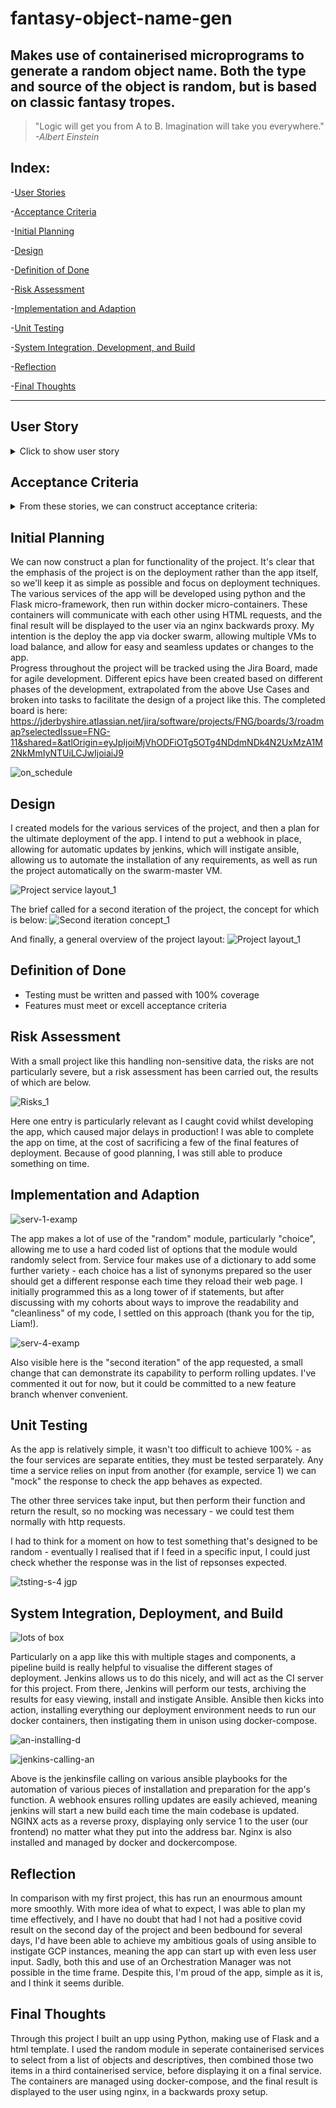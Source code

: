 # fantasy-object-name-gen
## Makes use of containerised microprograms to generate a random object name. Both the type and source of the object is random, but is based on classic fantasy tropes. 

> "Logic will get you from A to B. Imagination will take you everywhere."
>  _-Albert Einstein_


## Index:

-[User Stories](#user-stories)

-[Acceptance Criteria](#acceptance-criteria)

-[Initial Planning](#initial-planning)

-[Design](#design)

-[Definition of Done](#def-of-done)

-[Risk Assessment](#risk-assessment)

-[Implementation and Adaption](#implementation-and-adaptation)

-[Unit Testing](#unit-testing)

-[System Integration, Development, and Build](#system-integration-deployment-and-build)

-[Reflection](#reflection)

-[Final Thoughts](#final_thoughts)


-----
## User Story
<details>
<summary>Click to show user story</summary>
  
  
1. As someone who has an internet connection: I want a random fantasy style object: For inspiration, to add to a story, or just for fun.


</details>

## Acceptance Criteria
<details>
<summary>From these stories, we can construct acceptance criteria:</summary>
  
1. Given a user has access to the web app, when they go to the address, then they generate a random fantasy-style object  
   
</details>

## Initial Planning

We can now construct a plan for functionality of the project. It's clear that the emphasis of the project is on the deployment rather than the app itself, so we'll keep it as simple as possible and focus on deployment techniques. The various services of the app will be developed using python and the Flask micro-framework, then run within docker micro-containers. These containers will communicate with each other using HTML requests, and the final result will be displayed to the user via an nginx backwards proxy. My intention is the deploy the app via docker swarm, allowing multiple VMs to load balance, and allow for easy and seamless updates or changes to the app.   
Progress throughout the project will be tracked using the Jira Board, made for agile development. Different epics have been created based on different phases of the development, extrapolated from the above Use Cases and broken into tasks to facilitate the design of a project like this. The completed board is here: https://jderbyshire.atlassian.net/jira/software/projects/FNG/boards/3/roadmap?selectedIssue=FNG-11&shared=&atlOrigin=eyJpIjoiMjVhODFiOTg5OTg4NDdmNDk4N2UxMzA1M2NkMmIyNTUiLCJwIjoiaiJ9

![on_schedule](https://user-images.githubusercontent.com/100293943/177530442-2726d71c-8d3c-4b4b-b3a3-ca867c0748fd.jpg)

## Design
I created models for the various services of the project, and then a plan for the ultimate deployment of the app. I intend to put a webhook in place, allowing for automatic updates by jenkins, which will instigate ansible, allowing us to automate the installation of any requirements, as well as run the project automatically on the swarm-master VM.  

![Project service layout_1](https://user-images.githubusercontent.com/100293943/177530969-2873a3da-adc8-49d8-9cf0-05b674c403fd.jpg)

The brief called for a second iteration of the project, the concept for which is below:
![Second iteration concept_1](https://user-images.githubusercontent.com/100293943/177531007-ea14fa0b-85aa-4f9a-9e33-301d1169ada8.jpg)

And finally, a general overview of the project layout:
![Project layout_1](https://user-images.githubusercontent.com/100293943/177531259-cc8e8f5d-33b7-4d8d-b763-d58fbb5e2e7f.jpg)


## Definition of Done
- Testing must be written and passed with 100% coverage
- Features must meet or excell acceptance criteria

## Risk Assessment
With a small project like this handling non-sensitive data, the risks are not particularly severe, but a risk assessment has been carried out, the results of which are below.

![Risks_1](https://user-images.githubusercontent.com/100293943/177979256-bfe978a8-0f30-4be2-ab5a-1060eb399d03.jpg)

Here one entry is particularly relevant as I caught covid whilst developing the app, which caused major delays in production! I was able to complete the app on time, at the cost of sacrificing a few of the final features of deployment. Because of good planning, I was still able to produce something on time. 

## Implementation and Adaption
![serv-1-examp](https://user-images.githubusercontent.com/100293943/177959078-e0cd7654-73e9-4a6f-89df-83f18851a09d.jpg)

The app makes a lot of use of the "random" module, particularly "choice", allowing me to use a hard coded list of options that the module would randomly select from. Service four makes use of a dictionary to add some further variety - each choice has a list of synonyms prepared so the user should get a different response each time they reload their web page. I initially programmed this as a long tower of if statements, but after discussing with my cohorts about ways to improve the readability and "cleanliness" of my code, I settled on this approach (thank you for the tip, Liam!). 

![serv-4-examp](https://user-images.githubusercontent.com/100293943/177959540-19917a08-73c0-4d96-ab81-b0ccde8e5f57.jpg)

Also visible here is the "second iteration" of the app requested, a small change that can demonstrate its capability to perform rolling updates. I've commented it out for now, but it could be committed to a new feature branch whenver convenient. 


## Unit Testing
As the app is relatively simple, it wasn't too difficult to achieve 100% - as the four services are separate entities, they must be tested serparately. Any time a service relies on input from another (for example, service 1) we can "mock" the response to check the app behaves as expected. 

The other three services take input, but then perform their function and return the result, so no mocking was necessary - we could test them normally with http requests. 

I had to think for a moment on how to test something that's designed to be random - eventually I realised that if I feed in a specific input, I could just check whether the response was in the list of repsonses expected. 

![tsting-s-4 jgp](https://user-images.githubusercontent.com/100293943/177961231-42186006-240b-42c8-b29e-7590ec5e0c2d.jpg)


## System Integration, Deployment, and Build

![lots of box](https://user-images.githubusercontent.com/100293943/177978247-d02b560a-508a-4288-90dc-7d0fceb81d7f.jpg)


Particularly on a app like this with multiple stages and components, a pipeline build is really helpful to visualise the different stages of deployment. Jenkins allows us to do this nicely, and will act as the CI server for this project. From there, Jenkins will perform our tests, archiving the results for easy viewing, install and instigate Ansible. Ansible then kicks into action, installing everything our deployment environment needs to run our docker containers, then instigating them in unison using docker-compose. 

![an-installing-d](https://user-images.githubusercontent.com/100293943/177962362-758dbc71-3059-4527-93e8-eccf5f6d16ce.jpg)


![jenkins-calling-an](https://user-images.githubusercontent.com/100293943/177962582-ec5d92a3-8bcc-449d-9e15-e3048b7eccb6.jpg)

Above is the jenkinsfile calling on various ansible playbooks for the automation of various pieces of installation and preparation for the app's function. 
A webhook ensures rolling updates are easily achieved, meaning jenkins will start a new build each time the main codebase is updated. 
NGINX acts as a reverse proxy, displaying only service 1 to the user (our frontend) no matter what they put into the address bar. Nginx is also installed and managed by docker and dockercompose.

## Reflection
In comparison with my first project, this has run an enourmous amount more smoothly. With more idea of what to expect, I was able to plan my time effectively, and I have no doubt that had I not had a positive covid result on the second day of the project and been bedbound for several days, I'd have been able to achieve my ambitious goals of using ansible to instigate GCP instances, meaning the app can start up with even less user input. Sadly, both this and use of an Orchestration Manager was not possible in the time frame. Despite this, I'm proud of the app, simple as it is, and I think it seems durible. 

## Final Thoughts
Through this project I built an upp using Python, making use of Flask and a html template. I used the random module in seperate containerised services to select from a list of objects and descriptives, then combined those two items in a third containerised service, before displaying it on a final service. The containers are managed using docker-compose, and the final result is displayed to the user using nginx, in a backwards proxy setup. 

